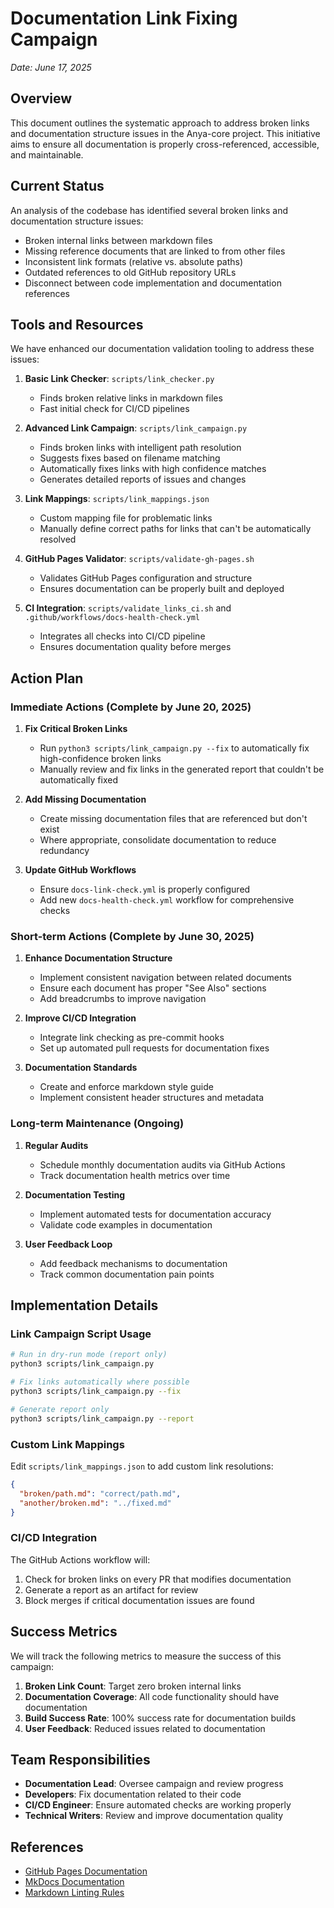 # Documentation Link Fixing Campaign

*Date: June 17, 2025*

## Overview

This document outlines the systematic approach to address broken links and documentation structure issues in the Anya-core project. This initiative aims to ensure all documentation is properly cross-referenced, accessible, and maintainable.

## Current Status

An analysis of the codebase has identified several broken links and documentation structure issues:

- Broken internal links between markdown files
- Missing reference documents that are linked to from other files
- Inconsistent link formats (relative vs. absolute paths)
- Outdated references to old GitHub repository URLs
- Disconnect between code implementation and documentation references

## Tools and Resources

We have enhanced our documentation validation tooling to address these issues:

1. **Basic Link Checker**: `scripts/link_checker.py`
   - Finds broken relative links in markdown files
   - Fast initial check for CI/CD pipelines

2. **Advanced Link Campaign**: `scripts/link_campaign.py`
   - Finds broken links with intelligent path resolution
   - Suggests fixes based on filename matching
   - Automatically fixes links with high confidence matches
   - Generates detailed reports of issues and changes

3. **Link Mappings**: `scripts/link_mappings.json`
   - Custom mapping file for problematic links
   - Manually define correct paths for links that can't be automatically resolved

4. **GitHub Pages Validator**: `scripts/validate-gh-pages.sh`
   - Validates GitHub Pages configuration and structure
   - Ensures documentation can be properly built and deployed

5. **CI Integration**: `scripts/validate_links_ci.sh` and `.github/workflows/docs-health-check.yml`
   - Integrates all checks into CI/CD pipeline
   - Ensures documentation quality before merges

## Action Plan

### Immediate Actions (Complete by June 20, 2025)

1. **Fix Critical Broken Links**
   - Run `python3 scripts/link_campaign.py --fix` to automatically fix high-confidence broken links
   - Manually review and fix links in the generated report that couldn't be automatically fixed

2. **Add Missing Documentation**
   - Create missing documentation files that are referenced but don't exist
   - Where appropriate, consolidate documentation to reduce redundancy

3. **Update GitHub Workflows**
   - Ensure `docs-link-check.yml` is properly configured
   - Add new `docs-health-check.yml` workflow for comprehensive checks

### Short-term Actions (Complete by June 30, 2025)

1. **Enhance Documentation Structure**
   - Implement consistent navigation between related documents
   - Ensure each document has proper "See Also" sections
   - Add breadcrumbs to improve navigation

2. **Improve CI/CD Integration**
   - Integrate link checking as pre-commit hooks
   - Set up automated pull requests for documentation fixes

3. **Documentation Standards**
   - Create and enforce markdown style guide
   - Implement consistent header structures and metadata

### Long-term Maintenance (Ongoing)

1. **Regular Audits**
   - Schedule monthly documentation audits via GitHub Actions
   - Track documentation health metrics over time

2. **Documentation Testing**
   - Implement automated tests for documentation accuracy
   - Validate code examples in documentation

3. **User Feedback Loop**
   - Add feedback mechanisms to documentation
   - Track common documentation pain points

## Implementation Details

### Link Campaign Script Usage

```bash
# Run in dry-run mode (report only)
python3 scripts/link_campaign.py

# Fix links automatically where possible
python3 scripts/link_campaign.py --fix

# Generate report only
python3 scripts/link_campaign.py --report
```

### Custom Link Mappings

Edit `scripts/link_mappings.json` to add custom link resolutions:

```json
{
  "broken/path.md": "correct/path.md",
  "another/broken.md": "../fixed.md"
}
```

### CI/CD Integration

The GitHub Actions workflow will:

1. Check for broken links on every PR that modifies documentation
2. Generate a report as an artifact for review
3. Block merges if critical documentation issues are found

## Success Metrics

We will track the following metrics to measure the success of this campaign:

1. **Broken Link Count**: Target zero broken internal links
2. **Documentation Coverage**: All code functionality should have documentation
3. **Build Success Rate**: 100% success rate for documentation builds
4. **User Feedback**: Reduced issues related to documentation

## Team Responsibilities

- **Documentation Lead**: Oversee campaign and review progress
- **Developers**: Fix documentation related to their code
- **CI/CD Engineer**: Ensure automated checks are working properly
- **Technical Writers**: Review and improve documentation quality

## References

- [GitHub Pages Documentation](https://docs.github.com/en/pages)
- [MkDocs Documentation](https://www.mkdocs.org/)
- [Markdown Linting Rules](https://github.com/markdownlint/markdownlint/blob/main/docs/RULES.md)
